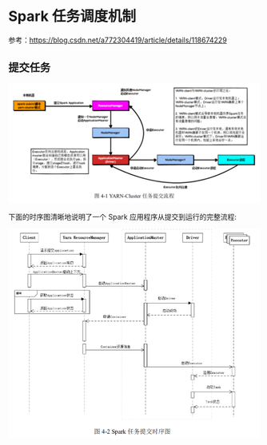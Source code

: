 # Spark 任务调度机制

参考：https://blog.csdn.net/a772304419/article/details/118674229

##  提交任务

![](Images/27.png)

下面的时序图清晰地说明了一个 Spark 应用程序从提交到运行的完整流程:

![](Images/28.png)